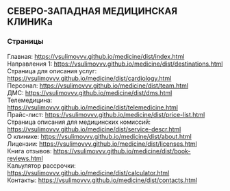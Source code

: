 ## СЕВЕРО-ЗАПАДНАЯ МЕДИЦИНСКАЯ КЛИНИКа
### Страницы
Главная: https://vsulimovvv.github.io/medicine/dist/index.html  
Направления 1: https://vsulimovvv.github.io/medicine/dist/destinations.html  
Страница для описания услуг: https://vsulimovvv.github.io/medicine/dist/cardiology.html  
Персонал: https://vsulimovvv.github.io/medicine/dist/team.html  
ДМС: https://vsulimovvv.github.io/medicine/dist/dms.html  
Телемедицина: https://vsulimovvv.github.io/medicine/dist/telemedicine.html  
Прайс-лист: https://vsulimovvv.github.io/medicine/dist/price-list.html  
Страница описания для медицинских комиссий: https://vsulimovvv.github.io/medicine/dist/service-descr.html  
О клинике: https://vsulimovvv.github.io/medicine/dist/about.html  
Лицензии: https://vsulimovvv.github.io/medicine/dist/licenses.html  
Книга отзывов: https://vsulimovvv.github.io/medicine/dist/book-reviews.html  
Кальулятор рассрочки: https://vsulimovvv.github.io/medicine/dist/calculator.html  
Контакты: https://vsulimovvv.github.io/medicine/dist/contacts.html  